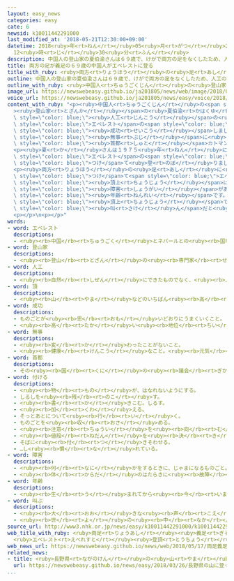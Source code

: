 ```yaml
---
layout: easy_news
categories: easy
cate: 6
newsid: k10011442291000
last_modified_at: '2018-05-21T12:30:00+09:00'
datetime: 2018<ruby>年<rt>ねん</rt></ruby>05<ruby>月<rt>がつ</rt></ruby>21<ruby>日<rt>にち</rt></ruby>
  12<ruby>時<rt>じ</rt></ruby>30<ruby>分<rt>ふん</rt></ruby>
description: 中国人の登山家の夏伯渝さんは６９歳で、けがで両方の足をなくしたため、人工の足の「義足」を使っています。
title: 両方の足が義足の６９歳の中国人がエベレストに登る
title_with_ruby: <ruby>両方<rt>りょうほう</rt></ruby>の<ruby>足<rt>あし</rt></ruby>が<ruby>義足<rt>ぎそく</rt></ruby>の６９<ruby>歳<rt>さい</rt></ruby>の<ruby>中国人<rt>ちゅうごくじん</rt></ruby>がエベレストに<ruby>登<rt>のぼ</rt></ruby>る
outline: 中国人の登山家の夏伯渝さんは６９歳で、けがで両方の足をなくしたため、人工の足の「義足」を使っています。
outline_with_ruby: <ruby>中国人<rt>ちゅうごくじん</rt></ruby>の<ruby>登山家<rt>とざんか</rt></ruby>の<ruby>夏伯渝<rt>かはくゆ</rt></ruby>さんは６９<ruby>歳<rt>さい</rt></ruby>で、けがで<ruby>両方<rt>りょうほう</rt></ruby>の<ruby>足<rt>あし</rt></ruby>をなくしたため、<ruby>人工<rt>じんこう</rt></ruby>の<ruby>足<rt>あし</rt></ruby>の「<ruby>義足<rt>ぎそく</rt></ruby>」を<ruby>使<rt>つか</rt></ruby>っています。
image_url: https://newswebeasy.github.io/ja201805/news/web/image/2018/05/17/K10011442291_1805172039_1805172042_01_02.jpg
voice_url: https://newswebeasy.github.io/ja201805/news/easy/voice/2018/05/21/k10011442291000.mp4
content_with_ruby: "<p><ruby>中国人<rt>ちゅうごくじん</rt></ruby>の<span style=\"color: blue;\"\
  ><ruby>登山家<rt>とざんか</rt></ruby></span>の<ruby>夏伯渝<rt>かはくゆ</rt></ruby>さんは６９<ruby>歳<rt>さい</rt></ruby>で、けがで<ruby>両方<rt>りょうほう</rt></ruby>の<ruby>足<rt>あし</rt></ruby>をなくしたため、<span\
  \ style=\"color: blue;\"><ruby>人工<rt>じんこう</rt></ruby></span>の<ruby>足<rt>あし</rt></ruby>の「<ruby>義足<rt>ぎそく</rt></ruby>」を<ruby>使<rt>つか</rt></ruby>っています。<ruby>夏<rt>か</rt></ruby>さんは<ruby>１４日<rt>じゅうよっか</rt></ruby>、<ruby>世界<rt>せかい</rt></ruby>でいちばん<ruby>高<rt>たか</rt></ruby>い<span\
  \ style=\"color: blue;\">エベレスト</span>の<span style=\"color: blue;\"><ruby>頂上<rt>ちょうじょう</rt></ruby></span>に<ruby>登<rt>のぼ</rt></ruby>ることに<span\
  \ style=\"color: blue;\"><ruby>成功<rt>せいこう</rt></ruby></span>しました。</p>\n<p>１６<ruby>日<rt>にち</rt></ruby>、<span\
  \ style=\"color: blue;\"><ruby>無事<rt>ぶじ</rt></ruby></span>に<ruby>山<rt>やま</rt></ruby>から<ruby>下<rt>お</rt></ruby>りた<ruby>夏<rt>か</rt></ruby>さんを、ネパールの<span\
  \ style=\"color: blue;\"><ruby>首都<rt>しゅと</rt></ruby></span>カトマンズの<ruby>人<rt>ひと</rt></ruby>たちが<ruby>迎<rt>むか</rt></ruby>えました。</p>\n\
  <p><ruby>夏<rt>か</rt></ruby>さんは１９７５<ruby>年<rt>ねん</rt></ruby>に<ruby>初<rt>はじ</rt></ruby>めて<span\
  \ style=\"color: blue;\">エベレスト</span>の<span style=\"color: blue;\"><ruby>頂上<rt>ちょうじょう</rt></ruby></span>に<ruby>登<rt>のぼ</rt></ruby>ろうとしたとき、<ruby>厳<rt>きび</rt></ruby>しい<ruby>寒<rt>さむ</rt></ruby>さが<ruby>原因<rt>げんいん</rt></ruby>のけがで、<ruby>両方<rt>りょうほう</rt></ruby>の<ruby>足<rt>あし</rt></ruby>をなくしました。そのあと３<ruby>回<rt>かい</rt></ruby><ruby>義足<rt>ぎそく</rt></ruby>を<span\
  \ style=\"color: blue;\">つけ</span>て<ruby>登<rt>のぼ</rt></ruby>りましたが<ruby>失敗<rt>しっぱい</rt></ruby>していました。</p>\n\
  <p><ruby>両方<rt>りょうほう</rt></ruby>の<ruby>足<rt>あし</rt></ruby>に<ruby>義足<rt>ぎそく</rt></ruby>を<span\
  \ style=\"color: blue;\">つけ</span>て<span style=\"color: blue;\">エベレスト</span>の<span\
  \ style=\"color: blue;\"><ruby>頂上<rt>ちょうじょう</rt></ruby></span>に<ruby>登<rt>のぼ</rt></ruby>った<ruby>人<rt>ひと</rt></ruby>は<ruby>２人<rt>ふたり</rt></ruby><ruby>目<rt>め</rt></ruby>で、<ruby>体<rt>からだ</rt></ruby>に<span\
  \ style=\"color: blue;\"><ruby>障害<rt>しょうがい</rt></ruby></span>がある<ruby>人<rt>ひと</rt></ruby>では、<ruby>今<rt>いま</rt></ruby>まででいちばん<ruby>高<rt>たか</rt></ruby>い<span\
  \ style=\"color: blue;\"><ruby>年齢<rt>ねんれい</rt></ruby></span>です。<ruby>夏<rt>か</rt></ruby>さんは<span\
  \ style=\"color: blue;\"><ruby>頂上<rt>ちょうじょう</rt></ruby></span>で「<ruby>夢<rt>ゆめ</rt></ruby>がやっと<ruby>本当<rt>ほんとう</rt></ruby>になった」と<span\
  \ style=\"color: blue;\"><ruby>叫<rt>さけ</rt></ruby>ん</span>だと<ruby>話<rt>はな</rt></ruby>しています。</p>\n\
  <p></p>\n<p></p>"
words:
- word: エベレスト
  descriptions:
  - <ruby><rb>中国</rb><rt>ちゅうごく</rt></ruby>とネパールとの<ruby><rb>国境</rb><rt>こっきょう</rt></ruby>、ヒマラヤ<ruby><rb>山脈</rb><rt>さんみゃく</rt></ruby>にある<ruby><rb>山</rb><rt>やま</rt></ruby>。<ruby><rb>高</rb><rt>たか</rt></ruby>さ８８４８メートルで、<ruby><rb>世界一</rb><rt>せかいいち</rt></ruby><ruby><rb>高</rb><rt>たか</rt></ruby>い。
- word: 登山家
  descriptions:
  - <ruby><rb>登山</rb><rt>とざん</rt></ruby>の<ruby><rb>専門家</rb><rt>せんもんか</rt></ruby>。
- word: 人工
  descriptions:
  - <ruby><rb>自然</rb><rt>しぜん</rt></ruby>にできたものでなく、<ruby><rb>人</rb><rt>ひと</rt></ruby>の<ruby><rb>力</rb><rt>ちから</rt></ruby>で<ruby><rb>作</rb><rt>つく</rt></ruby>ること。
- word: 頂
  descriptions:
  - <ruby><rb>山</rb><rt>やま</rt></ruby>などのいちばん<ruby><rb>高</rb><rt>たか</rt></ruby>い<ruby><rb>所</rb><rt>ところ</rt></ruby>。<ruby><rb>頂上</rb><rt>ちょうじょう</rt></ruby>。
- word: 成功
  descriptions:
  - ものごとが<ruby><rb>思</rb><rt>おも</rt></ruby>いどおりにうまくいくこと。
  - <ruby><rb>高</rb><rt>たか</rt></ruby>い<ruby><rb>地位</rb><rt>ちい</rt></ruby>や<ruby><rb>財産</rb><rt>ざいさん</rt></ruby>を<ruby><rb>得</rb><rt>え</rt></ruby>ること。
- word: 無事
  descriptions:
  - <ruby><rb>変</rb><rt>か</rt></ruby>わったことがないこと。
  - <ruby><rb>健康</rb><rt>けんこう</rt></ruby>なこと。<ruby><rb>元気</rb><rt>げんき</rt></ruby>。
- word: 首都
  descriptions:
  - その<ruby><rb>国</rb><rt>くに</rt></ruby>の<ruby><rb>議会</rb><rt>ぎかい</rt></ruby>や<ruby><rb>中心</rb><rt>ちゅうしん</rt></ruby>になる<ruby><rb>役所</rb><rt>やくしょ</rt></ruby>のある<ruby><rb>都市</rb><rt>とし</rt></ruby>。<ruby><rb>日本</rb><rt>にっぽん</rt></ruby>の<ruby><rb>東京</rb><rt>とうきょう</rt></ruby>、アメリカのワシントンなど。<ruby><rb>首府</rb><rt>しゅふ</rt></ruby>。
- word: 付ける
  descriptions:
  - <ruby><rb>物</rb><rt>もの</rt></ruby>が、はなれないようにする。
  - しるしを<ruby><rb>残</rb><rt>のこ</rt></ruby>す。
  - <ruby><rb>書</rb><rt>か</rt></ruby>きこむ。しるす。
  - <ruby><rb>加</rb><rt>くわ</rt></ruby>える。
  - そっとあとについて<ruby><rb>行</rb><rt>い</rt></ruby>く。
  - ものごとを<ruby><rb>収</rb><rt>おさ</rt></ruby>める。
  - <ruby><rb>注意</rb><rt>ちゅうい</rt></ruby>を<ruby><rb>向</rb><rt>む</rt></ruby>ける。
  - <ruby><rb>値段</rb><rt>ねだん</rt></ruby>を<ruby><rb>決</rb><rt>き</rt></ruby>める。
  - そばに<ruby><rb>付</rb><rt>つ</rt></ruby>きそわせる。
  - …し<ruby><rb>慣</rb><rt>な</rt></ruby>れている。
- word: 障害
  descriptions:
  - <ruby><rb>何</rb><rt>なに</rt></ruby>かをするときに、じゃまになるものごと。さまたげ。
  - <ruby><rb>体</rb><rt>からだ</rt></ruby>のはたらきに<ruby><rb>故障</rb><rt>こしょう</rt></ruby>があること。
- word: 年齢
  descriptions:
  - <ruby><rb>生</rb><rt>う</rt></ruby>まれてから<ruby><rb>今</rb><rt>いま</rt></ruby>までの<ruby><rb>年</rb><rt>とし</rt></ruby>の<ruby><rb>数</rb><rt>かず</rt></ruby>。とし。
- word: 叫ぶ
  descriptions:
  - <ruby><rb>大</rb><rt>おお</rt></ruby>きな<ruby><rb>声</rb><rt>こえ</rt></ruby>をあげる。
  - <ruby><rb>世</rb><rt>よ</rt></ruby>の<ruby><rb>中</rb><rt>なか</rt></ruby>の<ruby><rb>人</rb><rt>ひと</rt></ruby>に<ruby><rb>強</rb><rt>つよ</rt></ruby>くうったえる。
source_url: http://www3.nhk.or.jp/news/easy/k10011442291000/k10011442291000.html
web_title_with_ruby: <ruby>両足<rt>りょうあし</rt></ruby><ruby>義足<rt>ぎそく</rt></ruby>の69<ruby>歳<rt>さい</rt></ruby><ruby>中国人<rt>ちゅうごくじん</rt></ruby><ruby>登山家<rt>とざんか</rt></ruby>
  <ruby>エベレスト<rt>えべれすと</rt></ruby><ruby>登頂<rt>とうちょう</rt></ruby><ruby>成功<rt>せいこう</rt></ruby>
web_news_url: https://newswebeasy.github.io/news/web/2018/05/17/両足義足の69歳中国人登山家-エベレスト登頂成功
related_news:
- title: <ruby>長野県<rt>ながのけん</rt></ruby>の<ruby>山<rt>やま</rt></ruby>に<ruby>登<rt>のぼ</rt></ruby>っていた<ruby>人<rt>ひと</rt></ruby>が<ruby>滑<rt>すべ</rt></ruby>って<ruby>落<rt>お</rt></ruby>ちる　３<ruby>人<rt>にん</rt></ruby><ruby>亡<rt>な</rt></ruby>くなる
  url: https://newswebeasy.github.io/news/easy/2018/03/26/長野県の山に登っていた人が滑って落ちる-3人亡くなる
...
```

